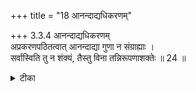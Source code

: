 +++
title = "18 आनन्दाद्यधिकरणम्"

+++
3.3.4 आनन्दाद्यधिकरणम्  
अप्रकरणपठितत्वात् आनन्दाद्या गुणा न संग्राह्याः ।  
सर्वास्विति तु न शंक्यं, तैस्तु विना तन्निरूपणाशक्तेः ॥ 24 ॥

<details><summary>टीका</summary>

3.3.4 आनन्दाद्यधिकरणम् The prima facie view is : the qualities such as bliss and the like are not to be grouped in all meditations as they are not mentioned in the respective contexts. This view is wrong. It is because without the grouping of all the qualities the true nature of Brahman - the obejct of meditation could not be ascertained.
</details>

